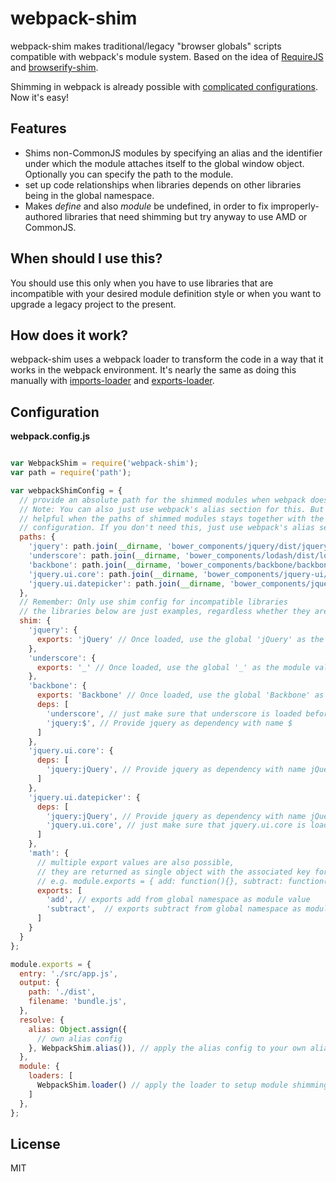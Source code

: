 # webpack-shim

webpack-shim makes traditional/legacy "browser globals" scripts compatible with webpack's module system. Based on the idea of [RequireJS](http://requirejs.org/docs/api.html#config-shim) and [browserify-shim](https://github.com/thlorenz/browserify-shim).

Shimming in webpack is already possible with [complicated configurations](https://github.com/webpack/docs/wiki/shimming-modules). Now it's easy!


## Features

  - Shims non-CommonJS modules by specifying an alias and the identifier under which the module attaches itself to the global window object. Optionally you can specify the path to the module.
  - set up code relationships when libraries depends on other libraries being in the global namespace.
  - Makes *define* and also *module* be undefined, in order to fix improperly-authored libraries that need shimming but try anyway to use AMD or CommonJS.

## When should I use this?
You should use this only when you have to use libraries that are incompatible with your desired module definition style or when you want to upgrade a legacy project to the present.

## How does it work?
webpack-shim uses a webpack loader to transform the code in a way that it works in the webpack environment. It's nearly the same as doing this manually with [imports-loader](https://github.com/webpack/imports-loader) and [exports-loader](https://github.com/webpack/exports-loader).

## Configuration


**webpack.config.js**
```javascript

var WebpackShim = require('webpack-shim');
var path = require('path');

var webpackShimConfig = {
  // provide an absolute path for the shimmed modules when webpack does not find them.
  // Note: You can also just use webpack's alias section for this. But I find it
  // helpful when the paths of shimmed modules stays together with the shim
  // configuration. If you don't need this, just use webpack's alias section.
  paths: {
    'jquery': path.join(__dirname, 'bower_components/jquery/dist/jquery.js'),
    'underscore': path.join(__dirname, 'bower_components/lodash/dist/lodash.underscore.js'),
    'backbone': path.join(__dirname, 'bower_components/backbone/backbone.js'),
    'jquery.ui.core': path.join(__dirname, 'bower_components/jquery-ui/ui/core.js'),
    'jquery.ui.datepicker': path.join(__dirname, 'bower_components/jquery-ui/ui/datepicker.js'),
  },
  // Remember: Only use shim config for incompatible libraries
  // the libraries below are just examples, regardless whether they are compatible or not
  shim: {
    'jquery': {
      exports: 'jQuery' // Once loaded, use the global 'jQuery' as the module value.
    },
    'underscore': {
      exports: '_' // Once loaded, use the global '_' as the module value.
    },
    'backbone': {
      exports: 'Backbone' // Once loaded, use the global 'Backbone' as the module value.
      deps: [
        'underscore', // just make sure that underscore is loaded before (uses it's global value)
        'jquery:$', // Provide jquery as dependency with name $
      ]
    },
    'jquery.ui.core': {
      deps: [
        'jquery:jQuery', // Provide jquery as dependency with name jQuery
      ]
    },
    'jquery.ui.datepicker': {
      deps: [
        'jquery:jQuery', // Provide jquery as dependency with name jQuery
        'jquery.ui.core', // just make sure that jquery.ui.core is loaded before
      ]
    },
    'math': {
      // multiple export values are also possible,
      // they are returned as single object with the associated key for each value
      // e.g. module.exports = { add: function(){}, subtract: function(){} };
      exports: [
        'add', // exports add from global namespace as module value
        'subtract',  // exports subtract from global namespace as module value
      ]
    }
  }
};

module.exports = {
  entry: './src/app.js',
  output: {
    path: './dist',
    filename: 'bundle.js',
  },
  resolve: {
    alias: Object.assign({
      // own alias config
    }, WebpackShim.alias()), // apply the alias config to your own aliases
  },
  module: {
    loaders: [
      WebpackShim.loader() // apply the loader to setup module shimming
    ]
  },
};

```

## License

MIT
